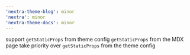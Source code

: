 ```yaml
---
'nextra-theme-blog': minor
'nextra': minor
'nextra-theme-docs': minor
---
```


support `getStaticProps` from theme config
`getStaticProps` from the MDX page take priority over `getStaticProps` from the theme config
